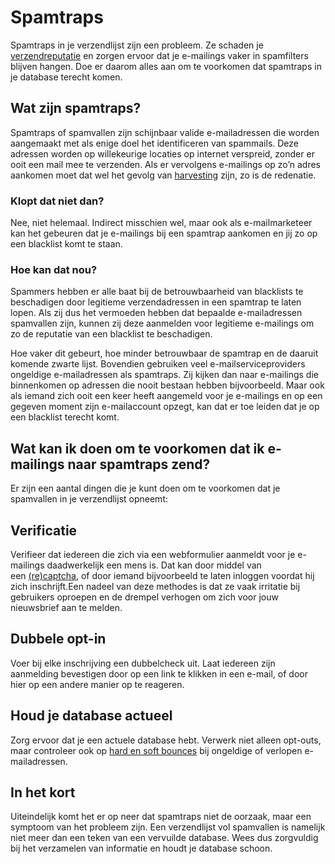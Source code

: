 # Spamtraps

Spamtraps in je verzendlijst zijn een probleem. Ze schaden je
[verzendreputatie](./send-reputation.md)
en zorgen ervoor dat je e-mailings vaker in spamfilters blijven hangen.
Doe er daarom alles aan om te voorkomen dat spamtraps in je database
terecht komen.

## Wat zijn spamtraps?

Spamtraps of spamvallen zijn schijnbaar valide e-mailadressen die worden
aangemaakt met als enige doel het identificeren van spammails. Deze
adressen worden op willekeurige locaties op internet verspreid, zonder
er ooit een mail mee te verzenden. Als er vervolgens e-mailings op zo’n
adres aankomen moet dat wel het gevolg
van [harvesting](http://en.wikipedia.org/wiki/Email_address_harvesting) zijn,
zo is de redenatie.

### Klopt dat niet dan?

Nee, niet helemaal. Indirect misschien wel, maar ook als 
e-mailmarketeer kan het gebeuren dat je e-mailings bij een spamtrap
aankomen en jij zo op een blacklist komt te staan.

### Hoe kan dat nou?

Spammers hebben er alle baat bij de betrouwbaarheid van blacklists te
beschadigen door legitieme verzendadressen in een spamtrap te laten
lopen. Als zij dus het vermoeden hebben dat bepaalde e-mailadressen
spamvallen zijn, kunnen zij deze aanmelden voor legitieme e-mailings om
zo de reputatie van een blacklist te beschadigen.

Hoe vaker dit gebeurt, hoe minder betrouwbaar de spamtrap en de daaruit
komende zwarte lijst. Bovendien gebruiken veel e-mailserviceproviders 
ongeldige e-mailadressen als spamtraps. Zij kijken dan naar e-mailings die 
binnenkomen op adressen die nooit bestaan hebben bijvoorbeeld.
Maar ook als iemand zich ooit een keer heeft aangemeld voor je
e-mailings en op een gegeven moment zijn e-mailaccount opzegt, kan dat
er toe leiden dat je op een blacklist terecht komt.

## Wat kan ik doen om te voorkomen dat ik e-mailings naar spamtraps zend?

Er zijn een aantal dingen die je kunt doen om te voorkomen dat je
spamvallen in je verzendlijst opneemt:

## Verificatie

Verifieer dat iedereen die zich via een webformulier aanmeldt voor je
e-mailings daadwerkelijk een mens is. Dat kan door middel van
een [(re)captcha](http://www.google.com/recaptcha), of door iemand
bijvoorbeeld te laten inloggen voordat hij zich inschrijft.Een nadeel
van deze methodes is dat ze vaak irritatie bij gebruikers oproepen en de
drempel verhogen om zich voor jouw nieuwsbrief aan te melden.

## Dubbele opt-in

Voer bij elke inschrijving een dubbelcheck uit. Laat iedereen zijn
aanmelding bevestigen door op een link te klikken in een e-mail, of door
hier op een andere manier op te reageren.

## Houd je database actueel

Zorg ervoor dat je een actuele database hebt. Verwerk niet alleen
opt-outs, maar controleer ook op [hard en soft
bounces](./the-difference-between-hard-bounce-and-soft-bounce...doesnt-exist.md) bij
ongeldige of verlopen e-mailadressen.

## In het kort

Uiteindelijk komt het er op neer dat spamtraps niet de oorzaak, maar een
symptoom van het probleem zijn. Een verzendlijst vol spamvallen is
namelijk niet meer dan een teken van een vervuilde database. Wees dus
zorgvuldig bij het verzamelen van informatie en houdt je database
schoon.


